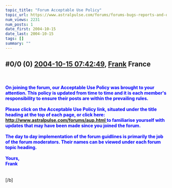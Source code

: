 ```yaml
---
topic_title: "Forum Acceptable Use Policy"
topic_url: https://www.astralpulse.com/forums/forums-bugs-reports-and-questions/forum-acceptable-use-policy
num_views: 2231
num_posts: 1
date_first: 2004-10-15
date_last: 2004-10-15
tags: []
summary: ""
---
```


## \#0/0 (0) [2004-10-15 07:42:49](https://www.astralpulse.com/forums/index.php?msg=130152), [Frank](https://www.astralpulse.com/forums/profile/?u=359) France ##
<section>
<span class="bbc_color" style="color: blue;">
 <b>
  <br>
  <br>
  On joining the forum, our Acceptable Use Policy was brought to your attention. This policy is updated from time to time and it is each member's responsibility to ensure their posts are within the prevailing rules.
  <br>
  <br>
  Please click on the Acceptable Use Policy link, situated under the title heading at the top of each page, or click here:
  <a class="bbc_link" href="http://www.astralpulse.com/forums/aup.html" rel="noopener" target="_blank">
   http://www.astralpulse.com/forums/aup.html
  </a>
  to familiarise yourself with updates that may have been made since you joined the forum.
  <br>
  <br>
  The day to day implementation of the forum guidlines is primarily the job of the forum moderators. Their names can be viewed under each forum topic heading.
  <br>
  <br>
  Yours,
  <br>
  Frank
  <br>
  <br>
  <br>
 </b>
</span>
[/b]
</section>